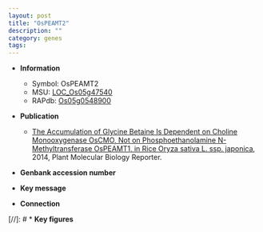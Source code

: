 ```yaml
---
layout: post
title: "OsPEAMT2"
description: ""
category: genes
tags: 
---
```


* **Information**  
    + Symbol: OsPEAMT2  
    + MSU: [LOC_Os05g47540](http://rice.plantbiology.msu.edu/cgi-bin/ORF_infopage.cgi?orf=LOC_Os05g47540)  
    + RAPdb: [Os05g0548900](http://rapdb.dna.affrc.go.jp/viewer/gbrowse_details/irgsp1?name=Os05g0548900)  

* **Publication**  
    + [The Accumulation of Glycine Betaine Is Dependent on Choline Monooxygenase OsCMO, Not on Phosphoethanolamine N-Methyltransferase OsPEAMT1, in Rice Oryza sativa L. ssp. japonica](http://www.ncbi.nlm.nih.gov/pubmed?term=The+Accumulation+of+Glycine+Betaine+Is+Dependent+on+Choline+Monooxygenase+OsCMO,+Not+on+Phosphoethanolamine+N-Methyltransferase+OsPEAMT1,+in+Rice+Oryza+sativa+L.+ssp.+japonica%5BTitle%5D), 2014, Plant Molecular Biology Reporter.

* **Genbank accession number**  

* **Key message**  

* **Connection**  

[//]: # * **Key figures**  


